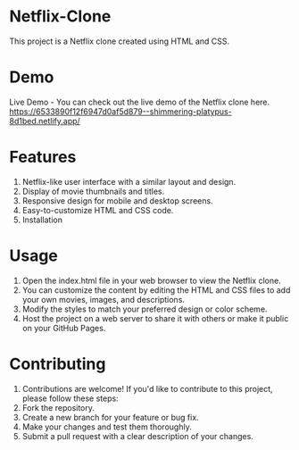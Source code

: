 # Netflix-Clone

This project is a Netflix clone created using HTML and CSS.

# Demo
Live Demo - You can check out the live demo of the Netflix clone here.
https://6533890f12f6947d0af5d879--shimmering-platypus-8d1bed.netlify.app/

# Features

1) Netflix-like user interface with a similar layout and design.
2) Display of movie thumbnails and titles.
3) Responsive design for mobile and desktop screens.
4) Easy-to-customize HTML and CSS code.
5) Installation

# Usage

1) Open the index.html file in your web browser to view the Netflix clone.
2) You can customize the content by editing the HTML and CSS files to add your own movies, images, and descriptions.
3) Modify the styles to match your preferred design or color scheme.
4) Host the project on a web server to share it with others or make it public on your GitHub Pages.

# Contributing

1) Contributions are welcome! If you'd like to contribute to this project, please follow these steps:
2) Fork the repository.
3) Create a new branch for your feature or bug fix.
4) Make your changes and test them thoroughly.
5) Submit a pull request with a clear description of your changes.

